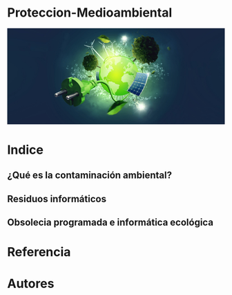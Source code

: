 # Proteccion-Medioambiental
![Proteccion Medioambiental](/img/impacto.jpg)
# Indice
## ¿Qué es la contaminación ambiental?
## Residuos informáticos
## Obsolecia programada e informática ecológica
# Referencia
# Autores
